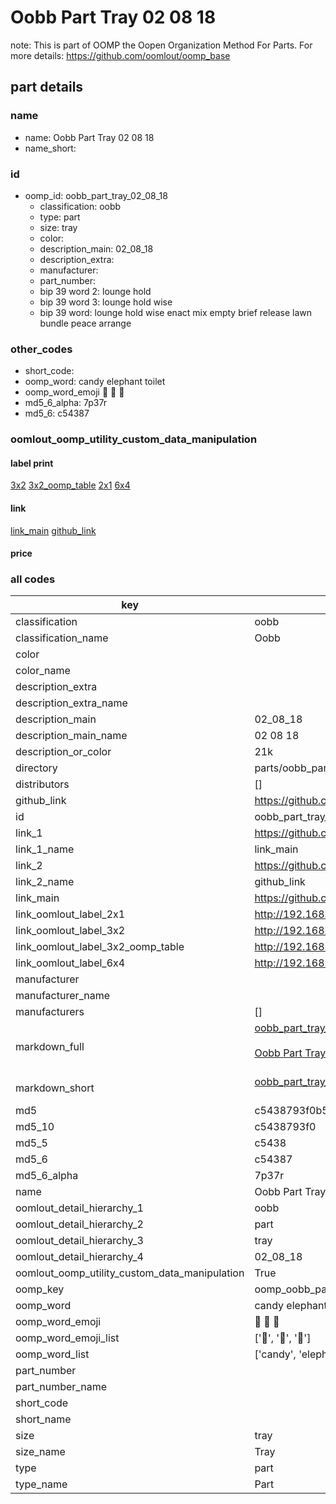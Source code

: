 # Oobb Part Tray 02 08 18  

note: This is part of OOMP the Oopen Organization Method For Parts. For more details: https://github.com/oomlout/oomp_base

##  part details





### name
* name: Oobb Part Tray 02 08 18
* name_short: 
### id
* oomp_id: oobb_part_tray_02_08_18
  * classification: oobb
  * type: part
  * size: tray
  * color: 
  * description_main: 02_08_18
  * description_extra: 
  * manufacturer: 
  * part_number: 
  * bip 39 word 2: lounge hold
  * bip 39 word 3: lounge hold wise
  * bip 39 word: lounge hold wise enact mix empty brief release lawn bundle peace arrange

### other_codes
* short_code: 
* oomp_word: candy elephant toilet
* oomp_word_emoji :candy: :elephant: :toilet:
* md5_6_alpha: 7p37r
* md5_6: c54387






### oomlout_oomp_utility_custom_data_manipulation
#### label print
[3x2](http://192.168.1.245:1112/?label=oomp%207p37r)
[3x2_oomp_table](http://192.168.1.107:1112/?label=oomp%207p37r)
[2x1](http://192.168.1.242:1112/?label=oomp%207p37r)
[6x4](http://192.168.1.55:1112/?label=oomp%207p37r)    

#### link

[link_main](https://github.com/oomlout/oomlout_oomp_current_version_messy/tree/main/parts/oobb_part_tray_02_08_18) [github_link](https://github.com/oomlout/oomlout_oomp_part_src/tree/main/parts/oobb_part_tray_02_08_18)                             

#### price







### all codes 
| key | value |  
| --- | --- |  
| classification | oobb |  
| classification_name | Oobb |  
| color |  |  
| color_name |  |  
| description_extra |  |  
| description_extra_name |  |  
| description_main | 02_08_18 |  
| description_main_name | 02 08 18 |  
| description_or_color | 21k |  
| directory | parts/oobb_part_tray_02_08_18 |  
| distributors | [] |  
| github_link | https://github.com/oomlout/oomlout_oomp_part_src/tree/main/parts/oobb_part_tray_02_08_18 |  
| id | oobb_part_tray_02_08_18 |  
| link_1 | https://github.com/oomlout/oomlout_oomp_current_version_messy/tree/main/parts/oobb_part_tray_02_08_18 |  
| link_1_name | link_main |  
| link_2 | https://github.com/oomlout/oomlout_oomp_part_src/tree/main/parts/oobb_part_tray_02_08_18 |  
| link_2_name | github_link |  
| link_main | https://github.com/oomlout/oomlout_oomp_current_version_messy/tree/main/parts/oobb_part_tray_02_08_18 |  
| link_oomlout_label_2x1 | http://192.168.1.242:1112/?label=oomp%207p37r |  
| link_oomlout_label_3x2 | http://192.168.1.245:1112/?label=oomp%207p37r |  
| link_oomlout_label_3x2_oomp_table | http://192.168.1.107:1112/?label=oomp%207p37r |  
| link_oomlout_label_6x4 | http://192.168.1.55:1112/?label=oomp%207p37r |  
| manufacturer |  |  
| manufacturer_name |  |  
| manufacturers | [] |  
| markdown_full | [oobb_part_tray_02_08_18](https://github.com/oomlout/oomlout_oomp_current_version_messy/tree/main/parts/oobb_part_tray_02_08_18)<br>[](https://github.com/oomlout/oomlout_oomp_current_version_messy/tree/main/parts/oobb_part_tray_02_08_18)<br>[Oobb Part Tray 02 08 18](https://github.com/oomlout/oomlout_oomp_current_version_messy/tree/main/parts/oobb_part_tray_02_08_18)<br><br> |  
| markdown_short | [oobb_part_tray_02_08_18](https://github.com/oomlout/oomlout_oomp_current_version_messy/tree/main/parts/oobb_part_tray_02_08_18)<br><br> |  
| md5 | c5438793f0b5237d24c70497f8db2422 |  
| md5_10 | c5438793f0 |  
| md5_5 | c5438 |  
| md5_6 | c54387 |  
| md5_6_alpha | 7p37r |  
| name | Oobb Part Tray 02 08 18 |  
| oomlout_detail_hierarchy_1 | oobb |  
| oomlout_detail_hierarchy_2 | part |  
| oomlout_detail_hierarchy_3 | tray |  
| oomlout_detail_hierarchy_4 | 02_08_18 |  
| oomlout_oomp_utility_custom_data_manipulation | True |  
| oomp_key | oomp_oobb_part_tray_02_08_18 |  
| oomp_word | candy elephant toilet |  
| oomp_word_emoji | :candy: :elephant: :toilet: |  
| oomp_word_emoji_list | [':candy:', ':elephant:', ':toilet:'] |  
| oomp_word_list | ['candy', 'elephant', 'toilet'] |  
| part_number |  |  
| part_number_name |  |  
| short_code |  |  
| short_name |  |  
| size | tray |  
| size_name | Tray |  
| type | part |  
| type_name | Part |  
